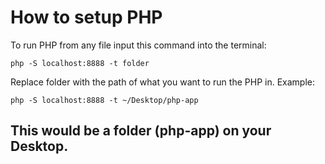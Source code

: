 # How to setup PHP

To run PHP from any file input this command into the terminal:
```
php -S localhost:8888 -t folder
```
Replace folder with the path of what you want to run the PHP in. Example:

```
php -S localhost:8888 -t ~/Desktop/php-app
```
This would be a folder (php-app) on your Desktop.
---